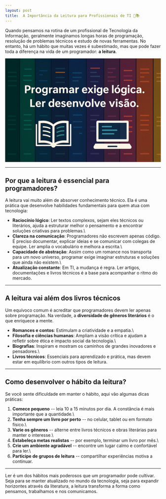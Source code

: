 ```yaml
---
layout: post
title:  A Importância da Leitura para Profissionais de TI 🧠📚
---
```


Quando pensamos na rotina de um profissional de Tecnologia da
Informação, geralmente imaginamos longas horas de programação, resolução
de problemas técnicos e estudo de novas ferramentas. No entanto, há um
hábito que muitas vezes é subestimado, mas que pode fazer toda a
diferença na vida de um programador: **a leitura**.

![A importância da leitura](/img/leitura.png)

---

## Por que a leitura é essencial para programadores?

A leitura vai muito além de absorver conhecimento técnico. Ela é uma
prática que desenvolve habilidades fundamentais para quem atua com
tecnologia:

-   **Raciocínio lógico**: Ler textos complexos, sejam eles técnicos ou
    literários, ajuda a estruturar melhor o pensamento e a encontrar
    soluções criativas para problemas.\
-   **Clareza na comunicação**: Programadores não escrevem apenas
    código. É preciso documentar, explicar ideias e se comunicar com
    colegas de equipe. Ler amplia o vocabulário e melhora a escrita.\
-   **Capacidade de abstração**: Assim como um romance nos transporta
    para um novo universo, programar exige imaginar estruturas e
    soluções que ainda não existem.\
-   **Atualização constante**: Em TI, a mudança é regra. Ler artigos,
    documentações e livros técnicos é a base para acompanhar o ritmo do
    mercado.

---

## A leitura vai além dos livros técnicos

Um equívoco comum é acreditar que programadores devem ler apenas sobre
programação. Na verdade, a **diversidade de gêneros literários** é o que
enriquece a mente.

-   **Romances e contos**: Estimulam a criatividade e a empatia.\
-   **Filosofia e ciências humanas**: Ampliam a visão crítica e ajudam a
    refletir sobre ética e impacto social da tecnologia.\
-   **Biografias**: Inspiram e mostram os caminhos de grandes inovadores
    e pensadores.\
-   **Livros técnicos**: Essenciais para aprendizado e prática, mas
    devem estar em equilíbrio com outros tipos de leitura.

---

## Como desenvolver o hábito da leitura?

Se você sente dificuldade em manter o hábito, aqui vão algumas dicas
práticas:

1.  **Comece pequeno** -- leia 10 a 15 minutos por dia. A constância é
    mais importante que a quantidade.\
2.  **Tenha sempre um livro por perto** -- no celular, tablet ou em
    formato físico.\
3.  **Varie os gêneros** -- alterne entre livros técnicos e obras
    literárias para manter o interesse.\
4.  **Estabeleça metas realistas** -- por exemplo, terminar um livro por
    mês.\
5.  **Crie um ambiente agradável** -- encontre um lugar calmo e
    confortável para ler.\
6.  **Participe de grupos de leitura** -- compartilhar experiências
    motiva a continuar.

---

Ler é um dos hábitos mais poderosos que um programador pode cultivar.
Seja para se manter atualizado no mundo da tecnologia, seja para
expandir horizontes através da literatura, a leitura transforma a forma
como pensamos, trabalhamos e nos comunicamos.


